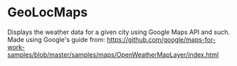 # GeoLocMaps
Displays the weather data for a given city using Google Maps API and such.
Made using Google's guide from: https://github.com/google/maps-for-work-samples/blob/master/samples/maps/OpenWeatherMapLayer/index.html

